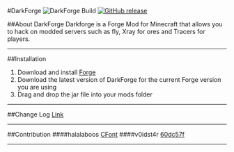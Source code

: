 #DarkForge ![DarkForge Build](http://teamcity.hexeption.co.uk:8111/app/rest/builds/buildType:DarkForge_ReleaseBuild/statusIcon) [![GitHub release](http://github-release-version.herokuapp.com/github/hexeption/darkforge/release.svg)](https://github.com/Hexeption/DarkForge/releases)


##About DarkForge 
Darkforge is a Forge Mod for Minecraft that allows you to hack on modded servers such as fly, Xray for ores and Tracers for players.

---

##Installation
1. Download and install [Forge](http://files.minecraftforge.net/)
2. Download the latest version of DarkForge for the current Forge version you are using
3. Drag and drop the jar file into your mods folder

---

##Change Log
[Link](https://github.com/Hexeption/DarkForge/blob/master/CHANGELOG.md)

---

##Contribution 
####halalaboos [CFont](https://bitbucket.org/halalaboos/huzuni-final/src/8a99d697bcf3ec6157f2c9cbc7c6dbb497c1bf67/vFINALmc1.10.2/net/halalaboos/huzuni/render/font/?at=master)
####v0idst4r [60dc57f](https://github.com/Hexeption/DarkForge/commit/60dc57f407bf6b9d0901a8c583cd4e0cb589451e)

---






